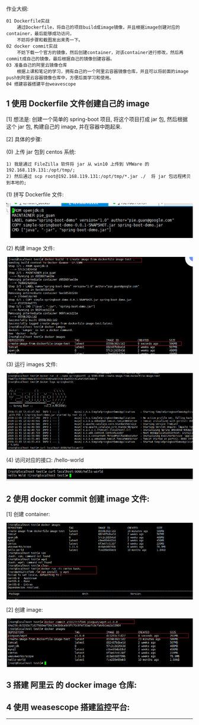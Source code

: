 作业大纲:

```
01 Dockerfile实战
    通过Dockerfile，将自己的项目build成image镜像，并且根据image创建对应的container，最后能够成功访问，
    不妨将步骤和截图发出来秀一下。
02 docker commit实战
    不妨下载一个官方的镜像，然后创建container，对该container进行修改，然后再commit成自己的镜像，最后根据自己的镜像创建容器。
03 准备自己的阿里云镜像仓库
    根据上课和笔记的学习，拥有自己的一个阿里云容器镜像仓库，并且可以将前面的image push到阿里云容器镜像仓库中，方便后面学习和使用。
04 搭建容器搭建平台weavescope
```

## 1 使用 Dockerfile 文件创建自己的 image

\[1\] 想法是: 创建一个简单的 spring-boot 项目, 将这个项目打成 jar 包, 然后根据这个 jar 包, 构建自己的 image, 并在容器中跑起来.

\[2\] 具体的步骤:

\(0\) 上传 jar 包到 centos 系统:

```
1) 我是通过 FileZilla 软件将 jar 从 win10 上传到 VMWare 的 192.168.119.131:/opt/tmp/;
2) 然后通过 scp root@192.168.119.131:/opt/tmp/*.jar ./  将 jar 包远程拷贝到本地的;
```

\(1\) 拼写 Dockerfile 文件:

![](/assets/import_20191105205601.png)

\(2\) 构建 image 文件:

![](/assets/import_20191105205701.png)

\(3\) 运行 images 文件:

![](/assets/import_20191105205801.png)

\(4\) 访问对应的接口: /hello-world

![](/assets/import_20191105205902.png)

## 2 使用 docker commit 创建 image 文件:

\[1\] 创建 container:

![](/assets/import_20191105210702.png)

\[2\] 创建 image:

![](/assets/import_20191105210802.png)

## 3 搭建 阿里云 的 docker image 仓库:

## 4 使用 weasescope 搭建监控平台:

---



